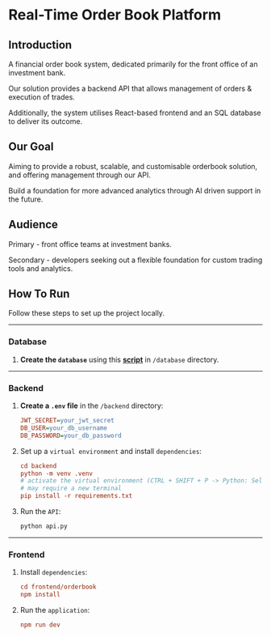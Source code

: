 # Real-Time Order Book Platform

## Introduction

A financial order book system, dedicated primarily for the front office of an investment bank.

Our solution provides a backend API that allows management of orders & execution of trades.

Additionally, the system utilises React-based frontend and an SQL database to deliver its outcome.

## Our Goal

Aiming to provide a robust, scalable, and customisable orderbook solution, and offering management through our API.

Build a foundation for more advanced analytics through AI driven support in the future.

## Audience

Primary - front office teams at investment banks.

Secondary - developers seeking out a flexible foundation for custom trading tools and analytics.

## How To Run

Follow these steps to set up the project locally.

---

### Database

1. **Create the `database`** using this **[script](/database/orderbook-schema.sql)** in `/database` directory.

---

### Backend

1. **Create a `.env` file** in the `/backend` directory:
   ```ini
   JWT_SECRET=your_jwt_secret
   DB_USER=your_db_username
   DB_PASSWORD=your_db_password
   ```

2. Set up a `virtual environment` and install `dependencies`:
    ```ini
    cd backend
    python -m venv .venv
    # activate the virtual environment (CTRL + SHIFT + P -> Python: Select Interpreter)
    # may require a new terminal
    pip install -r requirements.txt
    ```

3. Run the `API`:
    ```bash
    python api.py
    ```

---

### Frontend

1. Install `dependencies`:
    ```ini
    cd frontend/orderbook
    npm install
    ```
    
2. Run the `application`:
    ```ini
    npm run dev